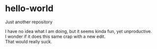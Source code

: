 hello-world
===========
Just another repository

I have no idea what I am doing, but it seems kinda fun, yet unproductive.  
I wonder if it does this same crap with a new edit.  
That would really suck.  


